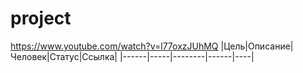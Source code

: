 # project
https://www.youtube.com/watch?v=l77oxzJUhMQ
|Цель|Описание|Человек|Статус|Ссылка|
|------|-----|--------|------|----|

